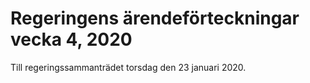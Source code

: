 # Regeringens ärendeförteckningar vecka 4, 2020

Till regeringssammanträdet torsdag den 23 januari 2020\.
